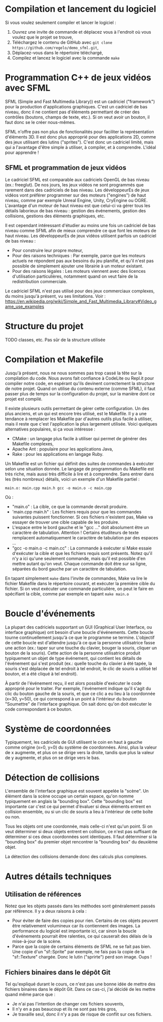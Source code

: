 # Compilation et lancement du logiciel

Si vous voulez seulement compiler et lancer le logiciel : 

 1. Ouvrez une invite de commande et déplacez vous à l'endroit où vous voulez que le projet se trouve,
 2. Téléchargez le contenu de GitHub avec `git clone https://github.com/regelo/demo_sfml.git`,
 3. Déplacez-vous dans le répertoire téléchargé,
 4. Compilez et lancez le logiciel avec la commande `make`

# Programmation C++ de jeux vidéos avec SFML

SFML (Simple and Fast Multimedia Library)) est un cadriciel ("framework") pour la production d'applications graphiques. C'est un cadriciel de bas niveau, donc il ne contient pas d'éléments permettant de créer des contrôles (boutons, champs de texte, etc.). Si on veut avoir un bouton, il faut donc se le créer nous-mêmes.

SFML n'offre pas non plus de fonctionalités pour faciliter la représentation d'éléments 3D. Il est donc plus approprié pour des applications 2D, comme des jeux utilisant des lutins ("sprites"). C'est donc un cadriciel limité, mais qui a l'avantage d'être simple à utiliser, à compiler, et à comprendre. L'idéal pour apprendre !

## SFML et programmation de jeux vidéos

Le cadriciel SFML est comparable aux cadriciels OpenGL de bas niveau (ex.: freeglut). De nos jours, les jeux vidéos ne sont programmés que rarement dans des cadriciels de bas niveau. Les développeurEs de jeux vidéos vont préférer programmer sur des moteurs ("engines") de haut niveau, comme par exemple Unreal Engine, Unity, CryEngine ou OGRE. L'avantage d'un moteur de haut niveau est que celui-ci va gérer tous les détails laborieux de bas niveau : gestion des événements, gestion des collisions, gestions des éléments graphiques, etc.

Il est cependant intéressant d'étudier au moins une fois un cadriciel de bas niveau comme SFML afin de mieux comprendre ce que font les moteurs de haut niveau. Les développeurEs de jeux vidéos utilisent parfois un cadriciel de bas niveau : 

 * Pour construire leur propre moteur,
 * Pour des raisons techniques : Par exemple, parce que les moteurs actuels ne répondent pas aux besoins du jeu planifié, et qu'il n'est pas possible de simplement ajouter une librairie à un moteur existant.
 * Pour des raisons légales : Les moteurs viennent avec des licences d'utilisation particulières, notamment quand on veut faire de la redistribution commerciale. 

Le cadriciel SFML n'est pas utilisé pour des jeux commerciaux complexes, du moins jusqu'à présent, vu ses limitations. Voir : https://en.wikipedia.org/wiki/Simple_and_Fast_Multimedia_Library#Video_game_use_examples

# Structure du projet

TODO classes, etc.
Pas sûr de la structure utilisée

# Compilation et Makefile

Jusqu'à présent, nous ne nous sommes pas trop cassé la tête sur la compilation du code. Nous avons fait confiance à CodeLite ou Repl.it pour compiler notre code, en espérant qu'ils devinent correctement la structure de notre projet. Quand on utilise du contenu externe (comme SFML), il faut passer plus de temps sur la configuration du projet, sur la manière dont ce projet est compilé.

Il existe plusieurs outils permettant de gérer cette configuration. Un des plus anciens, et un qui est encore très utilisé, est le Makefile. Il y a une tendance à remplacer les Makefile par d'autres outils plus facile à utiliser, mais il reste que c'est l'application la plus largement utilisée. Voici quelques alternatives populaires, si ça vous intéresse : 

 * CMake : un langage plus facile à utiliser qui permet de générer des Makefile complexes,
 * Apache Ant : populaire pour les applications Java,
 * Rake : pour les applications en langage Ruby.

Un Makefile est un fichier qui définit des suites de commandes à exécuter selon une situation donnée. Le langage de programmation du Makefile est très riche, mais aussi très difficile à lire et à comprendre. Sans entrer dans les (très nombreux) détails, voici un exemple d'un Makefile partiel : 

`main.o: main.cpp main.h
	gcc -o main.o -c main.cpp`

Où : 

 * "main.o" : La cible, ce que la commande devrait produire.
 * 'main.cpp main.h" : Les fichiers requis pour que les commandes suivantes puissent fonctionner. Si ces fichiers n'existent pas, Make va essayer de trouver une cible capable de les produire. 
 * L'espace entre le bord gauche et le "gcc ..." doit absolument être un caractère de tabulation. Attention ! Certains étuditeurs de texte remplacent automatiquement le caractère de tabulation par des espaces ...
 * "gcc -o main.o -c main.cc" : La commande à exécuter si Make essaie d'exécuter la cible et que les fichiers requis sont présents. Notez qu'il n'y a ici qu'une seulement commande, mais qu'il est possible d'en mettre autant qu'on veut. Chaque commande doit être sur sa ligne, séparées du bord gauche par un caractère de tabulation.

En tapant simplement `make` dans l'invite de commandes, Make va lire le fichier Makefile dans le répertoire courant, et exécuter la première cible du fichier. Si on veut exécuter une commande particulière, on peut le faire en spécifiant la cible, comme par exemple en tapant `make main.o`

# Boucle d'événements

La plupart des cadriciels supportant un GUI (Graphical User Interface, ou interface graphique) ont besoin d'une boucle d'événements. Cette boucle tourne continuellement jusqu'à ce que le programme se termine. L'objectif de cette boucle est d'attendre jusqu'à ce que la personne utilisatrice fasse une action (ex.: taper sur une touche du clavier, bouger la souris, cliquer un bouton de la souris). Cette action de la personne utilisatrice produit typiquement un objet de type événement, qui contient les détails de l'événement qui s'est produit (ex.: quelle touche du clavier à été tapée, la souris s'est déplacée de tel endroit à tel endroit, le clic de souris a utilisé tel bouton, et a été cliqué à tel endroit). 

À partir de l'événement reçu, il est alors possible d'exécuter le code approprié pour le traiter. Par exemple, l'événement indique qu'il s'agit du clic du bouton gauche de la souris, et que ce clic a eu lieu à la coordonnée (x=30, y=50), ce qui correspond à un point à l'intérieur du bouton "Soumettre" de l'interface graphique. On sait donc qu'on doit exécuter le code correspondant à ce bouton.

# Système de coordonnées

Typiquement, les cadriciels de GUI utilisent le coin en haut à gauche comme origine (x=0, y=0) du système de coordonnées. Ainsi, plus la valeur de x augmente, et plus on se dirige vers la droite, tandis que plus la valeur de y augmente, et plus on se dirige vers le bas.

# Détection de collisions

L'ensemble de l'interface graphique est souvent appelée la "scène". Un élément dans la scène occupe un certain espace, qu'on nomme typiquement en anglais la "bounding box". Cette "bounding box" est importante car c'est ce qui permet d'évaluer si deux éléments entrent en collision ensemble, ou si un clic de souris a lieu à l'intérieur de cette boîte ou non.

Tous les objets ont une coordonnée, mais celle-ci n'est qu'un point. Si on veut déterminer si deux objets entrent en collision, ce n'est pas suffisant de déterminer si ces deux coordonnées sont identiques. Il faut déterminer si la "bounding box" du premier objet rencontrer la "bounding box" du deuxième objet.

La détection des collisions demande donc des calculs plus complexes. 

# Autres détails techniques 

## Utilisation de références

Notez que les objets passés dans les méthodes sont généralement passés par référence. Il y a deux raisons à cela : 

 * Pour éviter de faire des copies pour rien. Certains de ces objets peuvent être relativement volumineux car ils contiennent des images. La performance du logiciel est importante ici, car sinon la boucle d'événements pourrait être ralenties, ce qui causerait des délais de la mise-à-jour de la scène.
 * Parce que la copie de certains éléments de SFML ne se fait pas bien. Une copie d'un "sf::Sprite" par exemple, ne fais pas la copie de la "sf::Texture" chargée. Donc le lutin ("sprirte") perd son image. Oups !

## Fichiers binaires dans le dépôt Git

Tel qu'expliqué durant le cours, ce n'est pas une bonne idée de mettre des fichiers binaires dans le dépôt Git. Dans ce cas-ci, j'ai décidé de les mettre quand même parce que :

 * Je n'ai pas l'intention de changer ces fichiers souvents,
 * Il n'y en a pas beaucoup et ils ne sont pas très gros,
 * Je travaille seul, donc il n'y a pas de risque de conflit sur ces fichiers.
 
